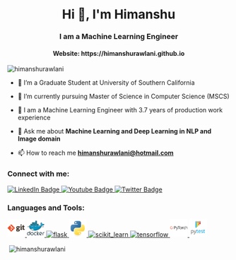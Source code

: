 <h1 align="center">Hi 👋, I'm Himanshu</h1>
<h3 align="center">I am a Machine Learning Engineer</h3>
<h4 align="center">Website: https://himanshurawlani.github.io</h4>

<p align="left"> <img src="https://komarev.com/ghpvc/?username=himanshurawlani&label=Profile%20views&color=0e75b6&style=flat" alt="himanshurawlani" /> </p>

- 🔭 I’m a Graduate Student at University of Southern California

- 🌱 I’m currently pursuing Master of Science in Computer Science (MSCS)

- 💼 I am a Machine Learning Engineer with 3.7 years of production work experience

- 💬 Ask me about **Machine Learning and Deep Learning in NLP and Image domain**

- 📫 How to reach me **himanshurawlani@hotmail.com**

<h3 align="left">Connect with me:</h3>
<div id="badges">
  <a href="https://www.linkedin.com/in/himanshurawlani/">
    <img src="https://img.shields.io/badge/LinkedIn-blue?style=for-the-badge&logo=linkedin&logoColor=white" alt="LinkedIn Badge"/>
  </a>
  <a href="https://www.youtube.com/channel/UCIuk0JXKtyLoJ6pmearptXQ">
    <img src="https://img.shields.io/badge/YouTube-red?style=for-the-badge&logo=youtube&logoColor=white" alt="Youtube Badge"/>
  </a>
  <a href="https://twitter.com/raw_himanshu">
    <img src="https://img.shields.io/badge/Twitter-blue?style=for-the-badge&logo=twitter&logoColor=white" alt="Twitter Badge"/>
  </a>
</div>

<h3 align="left">Languages and Tools:</h3>
<p align="left"> <a href="https://git-scm.com/" target="_blank"> <img src="https://github.com/devicons/devicon/blob/master/icons/git/git-original-wordmark.svg" title="Git" **alt="Git" width="40" height="40"/> </a> <a href="https://www.docker.com/" target="_blank"> <img src="https://raw.githubusercontent.com/devicons/devicon/master/icons/docker/docker-original-wordmark.svg" alt="docker" width="40" height="40"/> </a> <a href="https://flask.palletsprojects.com/" target="_blank"> <img src="https://www.vectorlogo.zone/logos/pocoo_flask/pocoo_flask-icon.svg" alt="flask" width="40" height="40"/> </a> <a href="https://www.python.org" target="_blank"> <img src="https://raw.githubusercontent.com/devicons/devicon/master/icons/python/python-original.svg" alt="python" width="40" height="40"/> </a> <a href="https://scikit-learn.org/" target="_blank"> <img src="https://upload.wikimedia.org/wikipedia/commons/0/05/Scikit_learn_logo_small.svg" alt="scikit_learn" width="40" height="40"/> </a> <a href="https://www.tensorflow.org" target="_blank"> <img src="https://www.vectorlogo.zone/logos/tensorflow/tensorflow-icon.svg" alt="tensorflow" width="40" height="40"/> </a> <a href="https://pytorch.org/" target="_blank"> <img src="https://github.com/devicons/devicon/raw/master/icons/pytorch/pytorch-original-wordmark.svg" alt="pytorch" width="40" height="40"/> </a> <a href="https://pytest.org/" target="_blank"> <img src="https://github.com/devicons/devicon/raw/master/icons/pytest/pytest-original-wordmark.svg" alt="pytest" width="40" height="40"/> </a> </p>

<p>&nbsp;<img align="center" src="https://github-readme-stats.vercel.app/api?username=himanshurawlani&show_icons=true&locale=en" alt="himanshurawlani" /></p>

<!-- [![Top Langs](https://github-readme-stats.vercel.app/api/top-langs/?username=himanshurawlani&layout=compact&theme=vision-friendly-light)](https://github.com/anuraghazra/github-readme-stats) -->
